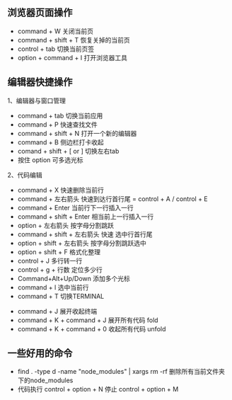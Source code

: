 ## 浏览器页面操作
- command + W 关闭当前页
- command + shift + T 恢复关掉的当前页
- control + tab 切换当前页签
- option + command + I 打开浏览器工具


## 编辑器快捷操作

1、编辑器与窗口管理

- command + tab 切换当前应用
- command + P 快速查找文件
- command + shift + N 打开一个新的编辑器
- command + B 侧边栏打卡收起
- comand + shift + [ or ] 切换左右tab
- 按住 option 可多选光标

2、代码编辑

- command + X 快速删除当前行
- command + 左右箭头 快速到达行首行尾 = control + A / control + E
- command + Enter 当前行下一行插入一行
- command + shift + Enter 相当前上一行插入一行
- option + 左右箭头 按字母分割跳跃
- command + shift + 左右箭头 快速 选中行首行尾
- option + shift + 左右箭头 按字母分割跳跃选中
- option + shift + F 格式化整理
- control + J 多行转一行
- control + g + 行数 定位多少行
- Command+Alt+Up/Down 添加多个光标
- command + l 选中当前行
- command + T 切换TERMINAL
<!-- - command + K 展开收起当前代码块
- command + J 多行合一行 -->
- command + J 展开收起终端
- command + K  + command + J  展开所有代码 fold
- command + K  + command + 0  收起所有代码 unfold


## 一些好用的命令
- find . -type d -name "node_modules" | xargs rm -rf 删除所有当前文件夹下的node_modules
- 代码执行 control + option + N  停止  control + option + M